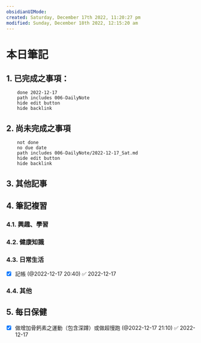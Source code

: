 ```yaml
---
obsidianUIMode: 
created: Saturday, December 17th 2022, 11:20:27 pm
modified: Sunday, December 18th 2022, 12:15:20 am
---
```

# 本日筆記



## 1. 已完成之事項：
```tasks
	done 2022-12-17
	path includes 006-DailyNote
	hide edit button 
	hide backlink
```

## 2. 尚未完成之事項
```tasks
	not done
	no due date
	path includes 006-DailyNote/2022-12-17_Sat.md
	hide edit button 
	hide backlink
```

## 3. 其他記事

## 4. 筆記複習
### 4.1. 興趣、學習

### 4.2. 健康知識

### 4.3. 日常生活
- [x] 記帳 (@2022-12-17 20:40) ✅ 2022-12-17

### 4.4. 其他

## 5. 每日保健
- [x] 做增加骨鈣素之運動（包含深蹲）或做超慢跑 (@2022-12-17 21:10) ✅ 2022-12-17